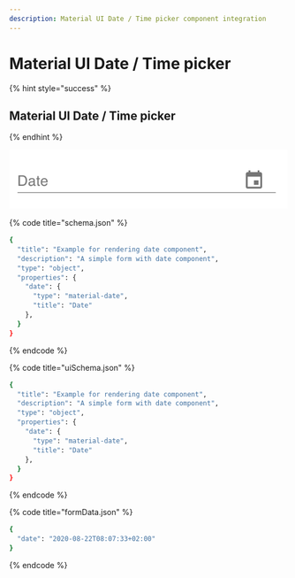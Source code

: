 ```yaml
---
description: Material UI Date / Time picker component integration
---
```


# Material UI Date / Time picker



{% hint style="success" %}
## Material UI Date / Time picker
{% endhint %}

![Material UI Date / time picker](../.gitbook/assets/image%20%282%29.png)

{% code title="schema.json" %}
```bash
{
  "title": "Example for rendering date component",
  "description": "A simple form with date component",
  "type": "object",
  "properties": {
    "date": {
      "type": "material-date",
      "title": "Date"
    },
  }
}
```
{% endcode %}

{% code title="uiSchema.json" %}
```bash
{
  "title": "Example for rendering date component",
  "description": "A simple form with date component",
  "type": "object",
  "properties": {
    "date": {
      "type": "material-date",
      "title": "Date"
    },
  }
}
```
{% endcode %}

{% code title="formData.json" %}
```bash
{
  "date": "2020-08-22T08:07:33+02:00"
}
```
{% endcode %}

